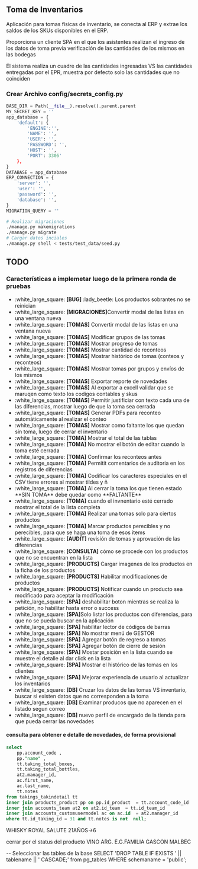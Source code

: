 ## Toma de Inventarios
Aplicación para tomas físicas de inventario, se conecta al ERP y extrae los saldos de los SKUs disponibles en el ERP.

Proporciona un cliente SPA en el que los asistentes realizan el ingreso de los datos de toma previa verificación de las cantidades de los mismos en las bodegas

El sistema realiza un cuadre de las cantidades ingresadas VS las cantidades entregadas por el EPR, muestra por defecto solo las cantidades que no coinciden

### Crear Archivo config/secrets_config.py
```python
BASE_DIR = Path(__file__).resolve().parent.parent
MY_SECRET_KEY = ''
app_database = {
    'default': {
        'ENGINE':'',
        'NAME': '',
        'USER': '',
        'PASSWORD': '',
        'HOST': '',
        'PORT': 3306'
    },
}
DATABASE = app_database
ERP_CONNECTION = {
    'server': '',
    'user': '',
    'password': '',
    'database': '',
}
MIGRATION_QUERY = ''
```

``` bash
# Realizar migraciones
./manage.py makemigrations
./manage.py migrate
# Cargar datos inciales
./manage.py shell < tests/test_data/seed.py
```

## TODO

### Características a implemetar luego de la primera ronda de pruebas

<ul>
 <li>:white_large_square: <strong>[BUG]</strong> :lady_beetle: Los productos sobrantes no se reinician</li>
 <li>:white_large_square: <strong>[MIGRACIONES]</strong>Convertir modal de las listas en una ventana nueva</li>
 <li>:white_large_square: <strong>[TOMAS]</strong> Convertir modal de las listas en una ventana nueva</li>
 <li>:white_large_square: <strong>[TOMAS]</strong> Modificar grupos de las tomas</li>
 <li>:white_large_square: <strong>[TOMAS]</strong> Mostrar progreso de tomas</li>
 <li>:white_large_square: <strong>[TOMAS]</strong> Mostrar cantidad de reconteos</li>
 <li>:white_large_square: <strong>[TOMAS]</strong> Mostrar histórico de tomas (conteos y reconteos)</li>
 <li>:white_large_square: <strong>[TOMAS]</strong> Mostrar tomas por grupos y envíos de los mismos</li>
 <li>:white_large_square: <strong>[TOMAS]</strong> Exportar reporte de novedades</li>
 <li>:white_large_square: <strong>[TOMAS]</strong> Al exportar a excell validar que se maruqen como texto los codigos contables y skus</li>
 <li>:white_large_square: <strong>[TOMAS]</strong> Permitir justificiar con texto cada una de las diferencias, mostrar luego de que la toma sea cerrada</li>
 <li>:white_large_square: <strong>[TOMAS]</strong> Generar PDFs para reconteo automáticamente al realizar el conteo</li>
 <li>:white_large_square: <strong>[TOMAS]</strong> Mostrar como faltante los que quedan sin toma, luego de cerrar el inventario</li>
 <li>:white_large_square: <strong>[TOMA]</strong> Mostrar el total de las tablas</li>
 <li>:white_large_square: <strong>[TOMA]</strong> No mostrar el botón de editar cuando la toma esté cerrada</li>
 <li>:white_large_square: <strong>[TOMA]</strong> Confirmar los reconteos antes</li>
 <li>:white_large_square: <strong>[TOMA]</strong> Permitit comentarios de auditoria en los registros de diferencias</li>
 <li>:white_large_square: <strong>[TOMA]</strong> Codificar los caracteres especiales en el CSV tiene errores al mostrar tildes y ñ</li>
 <li>:white_large_square: <strong>[TOMA]</strong> Al cerrar la toma los que tienen estado **SIN TOMA** debe quedar como **FALTANTE** </li>
 <li>:white_large_square: <strong>[TOMA]</strong> cuando el invnentario esté cerrado mostrar el total de la lista completa </li>
 <li>:white_large_square: <strong>[TOMA]</strong> Realizar una tomas solo para ciertos productos </li>
 <li>:white_large_square: <strong>[TOMA]</strong> Marcar productos perecibles y no perecibles, para que se haga una toma de esos items </li>
 <li>:white_large_square: <strong>[AUDIT]</strong> revisión de tomas y aprovación de las diferencias</li>
 <li>:white_large_square: <strong>[CONSULTA]</strong> cómo se procede con los productos que no se encuentran en la lista</li>
 <li>:white_large_square: <strong>[PRODUCTS]</strong> Cargar imagenes de los productos en la ficha de los productos</li>
 <li>:white_large_square: <strong>[PRODUCTS]</strong> Habilitar modificaciones de productos</li>
 <li>:white_large_square: <strong>[PRODUCTS]</strong> Notificar cuando un producto sea modificado para aceptar la modificación</li>
 <li>:white_large_square: <strong>[SPA]</strong> deshabilitar boton mientras se realiza la petición, no habilitar hasta error o success</li>
 <li>:white_large_square: <strong>[SPA]</strong>Solo listar los productos con diferencias, para que no se pueda buscar en la aplicación</li>
 <li>:white_large_square: <strong>[SPA]</strong> habilitar lector de códigos de barras</li>
 <li>:white_large_square: <strong>[SPA]</strong> No mostrar menú de GESTOR</li>
 <li>:white_large_square: <strong>[SPA]</strong> Agregar botón de regreso a tomas</li>
 <li>:white_large_square: <strong>[SPA]</strong> Agregar botón de cierre de sesión</li>
 <li>:white_large_square: <strong>[SPA]</strong> Mostar posición en la lista cuando se muestre el detalle al dar click en la lista</li>
 <li>:white_large_square: <strong>[SPA]</strong> Mostrar el histórico de las tomas en los clientes</li>
 <li>:white_large_square: <strong>[SPA]</strong> Mejorar experiencia de usuario al actualizar los inventarios</li>
 <li>:white_large_square: <strong>[DB]</strong> Cruzar los datos de las tomas VS inventario, buscar si existen datos que no corresponden a la toma</li>
 <li>:white_large_square: <strong>[DB]</strong> Examinar producos que no aparecen en el listado segun correo</li>
  <li>:white_large_square: <strong>[DB]</strong> nuevo perfil de encargado de la tienda para que pueda cerrar las novedades</li>
</ul>


#### consulta para obtener e detalle de novedades, de forma provisional

``` sql
select 
	pp.account_code ,
	pp."name" ,
	tt.taking_total_boxes,
	tt.taking_total_bottles,
	at2.manager_id,
	ac.first_name,
	ac.last_name,
	tt.notes
from takings_takindetail tt 
inner join products_product pp on pp.id_product  = tt.account_code_id 
inner join accounts_team at2 on at2.id_team  = tt.id_team_id 
inner join accounts_customusermodel ac on ac.id  = at2.manager_id 
where tt.id_taking_id = 31 and tt.notes is not  null;
```

WHISKY ROYAL SALUTE 21AÑOS->6

cerrar por el status del producto
VINO ARG. E.G.FAMILIA GASCON MALBEC 

-- Seleccionar las tables de la base
SELECT
  'DROP TABLE IF EXISTS ' || tablename || ' CASCADE;' 
from
  pg_tables WHERE schemaname = 'public';